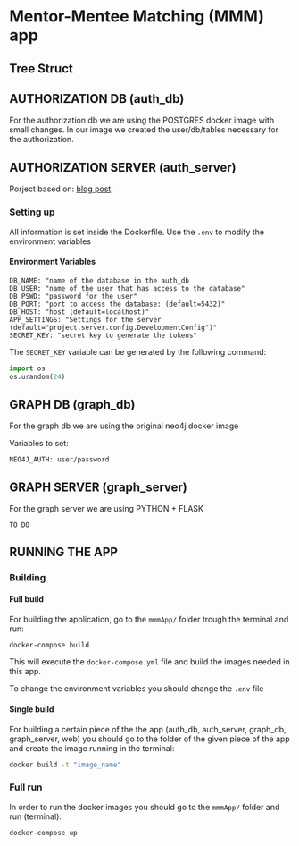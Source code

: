 # Mentor-Mentee Matching (MMM) app

## Tree Struct

## AUTHORIZATION DB (auth_db)

For the authorization db we are using the POSTGRES docker image with small changes.
In our image we created the user/db/tables necessary for the authorization.

## AUTHORIZATION SERVER (auth_server)
Porject based on: [blog post](https://realpython.com/blog/python/token-based-authentication-with-flask/).

### Setting up

All information is set inside the Dockerfile. Use the `.env` to modify the environment variables

#### Environment Variables
```
DB_NAME: "name of the database in the auth_db
DB_USER: "name of the user that has access to the database"
DB_PSWD: "password for the user"
DB_PORT: "port to access the database: (default=5432)"
DB_HOST: "host (default=localhost)"
APP_SETTINGS: "Settings for the server (default="project.server.config.DevelopmentConfig")"
SECRET_KEY: "secret key to generate the tokens"
```

The `SECRET_KEY` variable can be generated by the following command:

```python
import os
os.urandom(24)
```

## GRAPH DB (graph_db)

For the graph db we are using the original neo4j docker image

Variables to set:
```
NEO4J_AUTH: user/password
```

## GRAPH SERVER (graph_server)

For the graph server we are using PYTHON + FLASK

```
TO DO
```

## RUNNING THE APP

### Building

#### Full build

For building the application, go to the `mmmApp/` folder trough the terminal and run:

```sh
docker-compose build
```

This will execute the `docker-compose.yml` file and build the images needed in this app.

To change the environment variables you should change the `.env` file

#### Single build

For building a certain piece of the the app (auth_db, auth_server, graph_db, graph_server, web) you should go to the folder of the given piece of the app and create the image running in the terminal:

```sh
docker build -t "image_name"
```

### Full run

In order to run the docker images you should go to the `mmmApp/` folder and run (terminal):

```sh
docker-compose up
```
